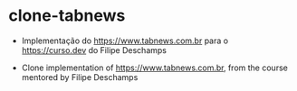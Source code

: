 # clone-tabnews
- Implementação do https://www.tabnews.com.br para o https://curso.dev do Filipe Deschamps

- Clone implementation of https://www.tabnews.com.br, from the course mentored by Filipe Deschamps
